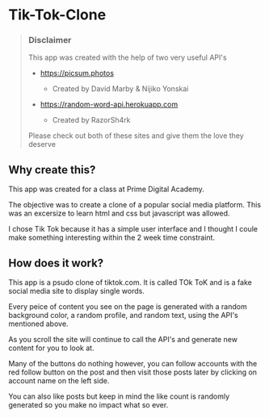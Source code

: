 # Tik-Tok-Clone

> ### Disclaimer
>
> This app was created with the help of two very useful API's
>
> -   https://picsum.photos
>
>     -   Created by David Marby & Nijiko Yonskai
>
> -   https://random-word-api.herokuapp.com
>
>     -   Created by RazorSh4rk
>
> Please check out both of these sites and give them the love they deserve

## Why create this?

This app was created for a class at Prime Digital Academy.

The objective was to create a clone of a popular social media platform. This was an excersize to learn html and css but javascript was allowed.

I chose Tik Tok because it has a simple user interface and I thought I coule make something interesting within the 2 week time constraint.

## How does it work?

This app is a psudo clone of tiktok.com. It is called TOk ToK and is a fake social media site to display single words.

Every peice of content you see on the page is generated with a random background color, a random profile, and random text, using the API's mentioned above.

As you scroll the site will continue to call the API's and generate new content for you to look at.

Many of the buttons do nothing however, you can follow accounts with the red follow button on the post and then visit those posts later by clicking on account name on the left side.

You can also like posts but keep in mind the like count is randomly generated so you make no impact what so ever.
